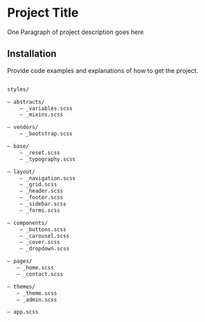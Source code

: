 # Project Title

One Paragraph of project description goes here

## Installation

Provide code examples and explanations of how to get the project.

```bash

styles/

– abstracts/
    – _variables.scss    
    – _mixins.scss       

– vendors/
    – _bootstrap.scss    

– base/
    – _reset.scss        
    – _typography.scss   

– layout/
    – _navigation.scss   
    – _grid.scss         
    – _header.scss       
    – _footer.scss       
    – _sidebar.scss      
    – _forms.scss        

– components/
    – _buttons.scss      
    – _carousel.scss     
    – _cover.scss        
    – _dropdown.scss     

– pages/
   – _home.scss         
   – _contact.scss      

– themes/
   – _theme.scss        
   – _admin.scss        

– app.scss             
